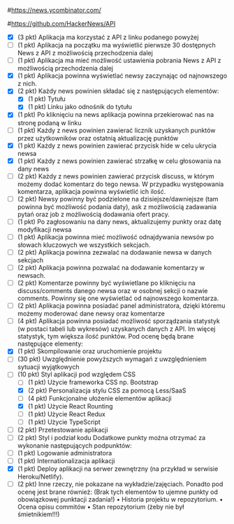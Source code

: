 #https://news.ycombinator.com/

#https://github.com/HackerNews/API

- [x] (3 pkt) Aplikacja ma korzystać z API z linku podanego powyżej 
- [ ] (1 pkt) Aplikacja na początku ma wyświetlić pierwsze 30 dostępnych News z API z możliwością przechodzenia dalej
- [ ] (1 pkt) Aplikacja ma mieć możliwość ustawienia pobrania News z API z możliwością przechodzenia dalej
- [x] (1 pkt) Aplikacja powinna wyświetlać newsy zaczynając od najnowszego z nich.
- [x] (2 pkt) Każdy news powinien składać się z następujących elementów:
    - [x] (1 pkt) Tytułu
    - [x] (1 pkt) Linku jako odnośnik do tytułu
- [x] (1 pkt) Po kliknięciu na news aplikacja powinna przekierować nas na stronę podaną w linku
- [ ] (1 pkt) Każdy z news powinien zawierać licznik uzyskanych punktów przez użytkowników oraz ostatnią aktualizację punktów
- [x] (1 pkt) Każdy z news powinien zawierać przycisk hide w celu ukrycia newsa
- [x] (1 pkt) Każdy z news powinien zawierać strzałkę w celu głosowania na dany news
- [ ] (2 pkt) Każdy z news powinien zawierać przycisk discuss, w którym możemy dodać komentarz do tego newsa. W przypadku występowania komentarza, aplikacja powinna wyświetlić ich ilość.
- [ ] (2 pkt) Newsy powinny być podzielone na dzisiejsze/dawniejsze (tam powinna być możliwość podania daty), ask z możliwością zadawania pytań oraz job z możliwością dodawania ofert pracy.
- [ ] (1 pkt) Po zagłosowaniu na dany news, aktualizujemy punkty oraz datę modyfikacji newsa
- [ ] (1 pkt) Aplikacja powinna mieć możliwość odnajdywania newsów po słowach kluczowych we wszystkich sekcjach.
- [ ] (2 pkt) Aplikacja powinna zezwalać na dodawanie newsa w danych sekcjach
- [ ] (2 pkt) Aplikacja powinna pozwalać na dodawanie komentarzy w newsach.
- [ ] (2 pkt) Komentarze powinny być wyświetlane po kliknięciu na discuss/comments danego newsa oraz w osobnej sekcji o nazwie comments. Powinny się one wyświetlać od najnowszego komentarza.
- [ ] (2 pkt) Aplikacja powinna posiadać panel administratora, dzięki któremu możemy moderować dane newsy oraz komentarze
- [ ] (4 pkt) Aplikacja powinna posiadać możliwość sporządzania statystyk (w postaci tabeli lub wykresów) uzyskanych danych z API. Im więcej statystyk, tym większa ilość punktów.
  Pod ocenę będą brane następujące elementy:
- [x] (1 pkt) Skompilowanie oraz uruchomienie projektu
- [ ] (30 pkt) Uwzględnienie powyższych wymagań z uwzględnieniem sytuacji wyjątkowych
- [ ] (10 pkt) Styl aplikacji pod względem CSS
  - [ ] (1 pkt) Użycie frameworka CSS np. Bootstrap
  - [x] (2 pkt) Personalizacja stylu CSS za pomocą Less/SaaS
  - [ ] (4 pkt) Funkcjonalne ułożenie elementów aplikacji
  - [x] (1 pkt) Użycie React Rounting
  - [ ] (1 pkt) Użycie React Redux
  - [ ] (1 pkt) Użycie TypeScript
- [ ] (2 pkt) Przetestowanie aplikacji
- [ ] (2 pkt) Styl i podział kodu 
Dodatkowe punkty można otrzymać za wykonanie następujących podpunktów:
- [ ] (1 pkt) Logowanie administratora 
- [ ] (1 pkt) Internationalizacja aplikacji
- [x] (1 pkt) Deploy aplikacji na serwer zewnętrzny (na przykład w serwisie Heroku/Netlify).
- [ ] (2 pkt) Inne rzeczy, nie pokazane na wykładzie/zajęciach.
  Ponadto pod ocenę jest brane również: (Brak tych elementów to ujemne punkty od obowiązkowej punktacji zadania!)
  • Historia projektu w repozytorium.
  • Ocena opisu commitów
  • Stan repozytorium (żeby nie był śmietnikiem!!!) 

